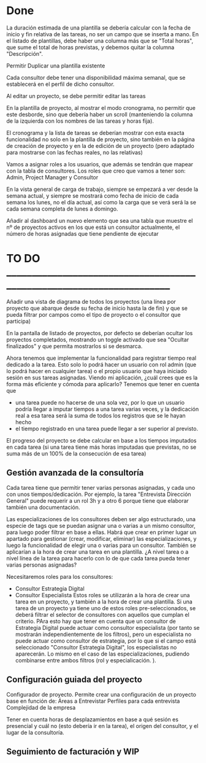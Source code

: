 # Done
La duración estimada de una plantilla se debería calcular con la fecha de inicio y fin relativa de las tareas, no ser un campo que se inserta a mano.
En el listado de plantillas, debe haber una columna más que se "Total horas", que sume el total de horas previstas, y debemos quitar la columna "Descripción".

Permitir Duplicar una plantilla existente

Cada consultor debe tener una disponibilidad máxima semanal, que se establecerá en el perfil de dicho consultor.

Al editar un proyecto, se debe permitir editar las tareas

En la plantilla de proyecto, al mostrar el modo cronograma, no permitir que este desborde, sino que debería haber un scroll (manteniendo la columna de la izquierda con los nombres de las tareas y horas fija). 

El cronograma y la lista de tareas se deberían mostrar con esta exacta funcionalidad no solo en la plantilla de proyecto, sino también en la página de creación de proyecto y en la de edición de un proyecto (pero adaptado para mostrarse con las fechas reales, no las relativas)

Vamos a asignar roles a los usuarios, que además se tendrán que mapear con la tabla de consultores. Los roles que creo que vamos a tener son: Admin, Project Manager y Consultor

En la vista general de carga de trabajo, siempre se empezará a ver desde la semana actual, y siempre se mostrará como fecha de inicio de cada semana los lunes, no el día actual, así como la carga que se verá será la se cada semana completa de lunes a domingo. 

Añadir al dashboard un nuevo elemento que sea una tabla que muestre el nº de proyectos activos en los que está un consultor actualmente, el número de horas asignadas que tiene pendiente de ejecutar


# TO DO _____________________________________________________________________



Añadir una vista de diagrama de todos los proyectos (una línea por proyecto que abarque desde su fecha de inicio hasta la de fin) y que se pueda filtrar por campos como el tipo de proyecto o el consultor que participa)

En la pantalla de listado de proyectos, por defecto se deberían ocultar los proyectos completados, mostrando un toggle activado que sea "Ocultar finalizados" y que permita mostrarlos si se desmarca.


Ahora tenemos que implementar la funcionalidad para registrar tiempo real dedicado a la tarea. Esto solo lo podrá hacer un usuario con rol admin (que lo podrá hacer en cualquier tarea) o el propio usuario que haya iniciado sesión en sus tareas asignadas. Viendo mi aplicación, ¿cuál crees que es la forma más eficiente y cómoda para aplicarlo?
Tenemos que tener en cuenta que 
- una tarea puede no hacerse de una sola vez, por lo que un usuario podría llegar a imputar tiempos a una tarea varias veces, y la dedicación real a esa tarea será la suma de todos los registros que se le hayan hecho
- el tiempo registrado en una tarea puede llegar a ser superior al previsto.


El progreso del proyecto se debe calcular en base a los tiempos imputados en cada tarea (si una tarea tiene más horas imputadas que previstas, no se suma más de un 100% de la consecución de esa tarea)


## Gestión avanzada de la consultoría
Cada tarea tiene que permitir tener varias personas asignadas, y cada uno con unos tiempos/dedicación. Por ejemplo, la tarea "Entrevista Dirección General" puede requerir a un rol 3h y a otro 6 porque tiene que elaborar también una documentación. 

Las especializaciones de los consultores deben ser algo estructurado, una especie de tags que se puedan asignar una o varias a un mismo consultor, para luego poder filtrar en base a ellas. 
Habrá que crear en primer lugar un apartado para gestionar (crear, modificar, eliminar) las especializaciones, y luego la funcionalidad de elegir una o varias para un consultor. 
También se aplicarían a la hora de crear una tarea en una plantilla. ¿A nivel tarea o a nivel línea de la tarea para hacerlo con lo de que cada tarea pueda tener varias personas asignadas?

Necesitaremos roles para los consultores: 
- Consultor Estrategia Digital
- Consultor Especialista
Estos roles se utilizarán a la hora de crear una tarea en un proyecto, y también a la hora de crear una plantilla. 
Si una tarea de un proyecto ya tiene uno de estos roles pre-seleccionados, se deberá filtrar el selector de consultores con aquellos que cumplan el criterio. PAra esto hay que tener en cuenta que un consultor de Estrategia Digital puede actuar como consultor especialista (por tanto se mostrarán independientemente de los filtros), pero un especialista no puede actuar como consultor de estrategia, por lo que si el campo está seleccionado "Consultor Estrategia Digital", los especialistas no aparecerán. 
Lo mismo en el caso de las especializaciones, pudiendo combinarse entre ambos filtros (rol y especialicación. ). 



## Configuración guiada del proyecto 
Configurador de proyecto. Permite crear una configuración de un proyecto base en función de:
Áreas a Entrevistar
Perfiles para cada entrevista
Complejidad de la empresa

Tener en cuenta horas de desplazamientos en base a qué sesión es presencial y cuál no (esto debería ir en la tarea), el origen del consultor, y el lugar de la consultoría.

## Seguimiento de facturación y WIP